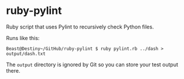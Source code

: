 # ruby-pylint

Ruby script that uses Pylint to recursively check Python files.

Runs like this:
```
Beast@Destiny~/GitHub/ruby-pylint $ ruby pylint.rb ../dash > output/dash.txt
```

The ```output``` directory is ignored by Git so you can store your test output there.